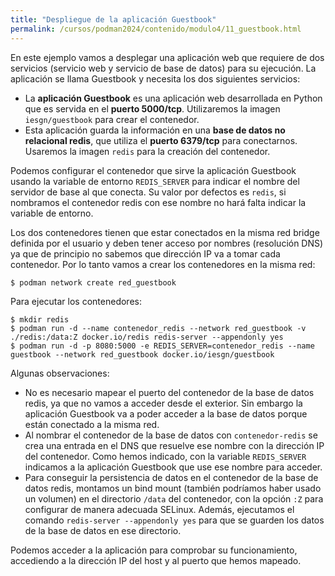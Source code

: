 ```yaml
---
title: "Despliegue de la aplicación Guestbook"
permalink: /cursos/podman2024/contenido/modulo4/11_guestbook.html
---
```


En este ejemplo vamos a desplegar una aplicación web que requiere de dos servicios (servicio web y servicio de base de datos) para su ejecución. La aplicación se llama Guestbook y necesita los dos siguientes servicios:

* La **aplicación Guestbook** es una aplicación web desarrollada en Python que es servida en el **puerto 5000/tcp**. Utilizaremos la imagen `iesgn/guestbook` para crear el contenedor.
* Esta aplicación guarda la información en una **base de datos no relacional redis**, que utiliza el **puerto 6379/tcp** para conectarnos. Usaremos la imagen `redis` para la creación del contenedor.

Podemos configurar el contenedor que sirve la aplicación Guestbook usando la variable de entorno `REDIS_SERVER` para indicar el nombre del servidor de base al que conecta. Su valor por defectos es `redis`, si nombramos el contenedor redis con ese nombre no hará falta indicar la variable de entorno.

Los dos contenedores tienen que estar conectados en la misma red bridge definida por el usuario y deben tener acceso por nombres (resolución DNS) ya que de principio no sabemos que dirección IP va a tomar cada contenedor. Por lo tanto vamos a crear los contenedores en la misma red:

```
$ podman network create red_guestbook
```

Para ejecutar los contenedores:

```
$ mkdir redis
$ podman run -d --name contenedor_redis --network red_guestbook -v ./redis:/data:Z docker.io/redis redis-server --appendonly yes
$ podman run -d -p 8080:5000 -e REDIS_SERVER=contenedor_redis --name guestbook --network red_guestbook docker.io/iesgn/guestbook
```

Algunas observaciones:

* No es necesario mapear el puerto del contenedor de la base de datos redis, ya que no vamos a acceder desde el exterior. Sin embargo la aplicación Guestbook va a poder acceder a la base de datos porque están conectado a la misma red.
* Al nombrar el contenedor de la base de datos con `contenedor-redis` se crea una entrada en el DNS que resuelve ese nombre con la dirección IP del contenedor. Como hemos indicado, con la variable `REDIS_SERVER` indicamos a la aplicación Guestbook que use ese nombre para acceder.
* Para conseguir la persistencia de datos en el contenedor de la base de datos redis, montamos un bind mount (también podríamos haber usado un volumen) en el directorio `/data` del contenedor, con la opción `:Z` para configurar de manera adecuada SELinux. Además, ejecutamos el comando `redis-server --appendonly yes` para que se guarden los datos de la base de datos en ese directorio.

Podemos acceder a la aplicación para comprobar su funcionamiento, accediendo a la dirección IP del host y al puerto que hemos mapeado.

